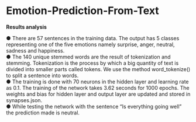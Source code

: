 # Emotion-Prediction-From-Text

<b>Results analysis</b>

● There are 57 sentences in the training data. The output has 5 classes representing one of the five emotions
namely surprise, anger, neutral, sadness and happiness.<br>
● The 140 unique stemmed words are the result of tokenization and stemming. Tokenization is the process
by which a big quantity of text is divided into smaller parts called tokens. We use the method
word_tokenize() to split a sentence into words.<br>
● The training is done with 70 neurons in the hidden layer and learning rate as 0.1. The training of the
network takes 3.62 seconds for 1000 epochs. The weights and bias for hidden layer and output layer are
updated and stored in synapses.json.<br>
● While testing the network with the sentence “Is everything going well” the prediction made is neutral.
